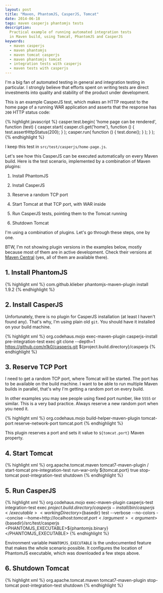 ```yaml
---
layout: post
title: "Maven, PhantomJS, CasperJS, Tomcat"
date: 2014-06-18
tags: maven casperjs phantomjs tests
description:
  Practical example of running automated integration tests
  in Maven build, using Tomcat, PhantomJS and CasperJS
keywords:
  - maven casperjs
  - maven phantomjs
  - maven tomcat casperjs
  - maven phantomjs tomcat
  - integration tests with casperjs
  - maven tests with casperjs
---
```


I'm a big fan of automated testing in general and integration
testing in particular. I strongly believe that efforts spent on
writing tests are direct investments into quality and stability
of the product under development.

This is an example CasperJS test, which makes an HTTP request
to the home page of a running WAR application and asserts that
the response has `200` HTTP status code:

{% highlight javascript %}
casper.test.begin(
  'home page can be rendered',
  function (test) {
    casper.start(
      casper.cli.get('home'),
      function () {
        test.assertHttpStatus(200);
      }
    );
    casper.run(
      function () {
        test.done();
      }
    );
  }
);
{% endhighlight %}

I keep this test in `src/test/casperjs/home-page.js`.

Let's see how this CasperJS can be executed automatically on every Maven build.
Here is the test scenario, implemented by
a combination of Maven plugins:

 1. Install PhantomJS

 2. Install CasperJS

 3. Reserve a random TCP port

 4. Start Tomcat at that TCP port, with WAR inside

 5. Run CasperJS tests, pointing them to the Tomcat running

 6. Shutdown Tomcat

I'm using a combination of plugins. Let's go through these steps,
one by one.

BTW, I'm not showing plugin versions in the examples below, mostly
because most of them are in active development. Check their versions
at [Maven Central](http://search.maven.org/)
(yes, all of them are available there).

## 1. Install PhantomJS

{% highlight xml %}
<plugin>
  <groupId>com.github.klieber</groupId>
  <artifactId>phantomjs-maven-plugin</artifactId>
  <executions>
    <execution>
      <goals>
        <goal>install</goal>
      </goals>
    </execution>
  </executions>
  <configuration>
    <version>1.9.2</version>
  </configuration>
</plugin>
{% endhighlight %}

## 2. Install CasperJS

Unfortunately, there is no plugin for CasperJS installation (at least
I haven't found any). That's why, I'm using plain old `git`. You should
have it installed on your build machine.

{% highlight xml %}
<plugin>
  <groupId>org.codehaus.mojo</groupId>
  <artifactId>exec-maven-plugin</artifactId>
  <executions>
    <execution>
      <id>casperjs-install</id>
      <phase>pre-integration-test</phase>
      <goals>
        <goal>exec</goal>
      </goals>
      <configuration>
        <executable>git</executable>
        <arguments>
          <argument>clone</argument>
          <argument>--depth=1</argument>
          <argument>https://github.com/n1k0/casperjs.git</argument>
          <argument>${project.build.directory}/casperjs</argument>
        </arguments>
      </configuration>
    </execution>
  </executions>
</plugin>
{% endhighlight %}

## 3. Reserve TCP Port

I need to get a random TCP port, where Tomcat will be started. The
port has to be available on the build machine. I want to be able
to run multiple Maven builds in parallel, that's why I'm getting a
random port on every build.

In other examples you may see people using fixed port number, like `5555` or
similar. This is a very bad practice. Always reserve a new random port
when you need it.

{% highlight xml %}
<plugin>
  <groupId>org.codehaus.mojo</groupId>
  <artifactId>build-helper-maven-plugin</artifactId>
  <executions>
    <execution>
      <id>tomcat-port</id>
      <goals>
        <goal>reserve-network-port</goal>
      </goals>
      <configuration>
        <portNames>
          <portName>tomcat.port</portName>
        </portNames>
      </configuration>
    </execution>
  </executions>
</plugin>
{% endhighlight %}

This plugin reserves a port and sets it value to `${tomcat.port}` Maven
property.

## 4. Start Tomcat

{% highlight xml %}
<plugin>
  <groupId>org.apache.tomcat.maven</groupId>
  <artifactId>tomcat7-maven-plugin</artifactId>
  <configuration>
    <path>/</path>
  </configuration>
  <executions>
    <execution>
      <id>start-tomcat</id>
      <phase>pre-integration-test</phase>
      <goals>
        <goal>run-war-only</goal>
      </goals>
      <configuration>
        <port>${tomcat.port}</port>
        <fork>true</fork>
      </configuration>
    </execution>
    <execution>
      <id>stop-tomcat</id>
      <phase>post-integration-test</phase>
      <goals>
        <goal>shutdown</goal>
      </goals>
    </execution>
  </executions>
</plugin>
{% endhighlight %}

## 5. Run CasperJS

{% highlight xml %}
<plugin>
  <groupId>org.codehaus.mojo</groupId>
  <artifactId>exec-maven-plugin</artifactId>
  <executions>
    <execution>
      <id>casperjs-test</id>
      <phase>integration-test</phase>
      <goals>
        <goal>exec</goal>
      </goals>
      <configuration>
        <executable>${project.build.directory}/casperjs-install/bin/casperjs</executable>
        <workingDirectory>${basedir}</workingDirectory>
        <arguments>
          <argument>test</argument>
          <argument>--verbose</argument>
          <argument>--no-colors</argument>
          <argument>--concise</argument>
          <argument>--home=http://localhost:${tomcat.port}</argument>
          <argument>${basedir}/src/test/casperjs</argument>
        </arguments>
        <environmentVariables>
          <PHANTOMJS_EXECUTABLE>${phantomjs.binary}</PHANTOMJS_EXECUTABLE>
        </environmentVariables>
      </configuration>
    </execution>
  </executions>
</plugin>
{% endhighlight %}

Environment variable `PHANTOMJS_EXECUTABLE` is the undocumented feature
that makes the whole scenario possible. It configures the location of
PhantomJS executable, which was downloaded a few steps above.

## 6. Shutdown Tomcat

{% highlight xml %}
<plugin>
  <groupId>org.apache.tomcat.maven</groupId>
  <artifactId>tomcat7-maven-plugin</artifactId>
  <executions>
    <execution>
      <id>stop-tomcat</id>
      <phase>post-integration-test</phase>
      <goals>
        <goal>shutdown</goal>
      </goals>
    </execution>
  </executions>
</plugin>
{% endhighlight %}

